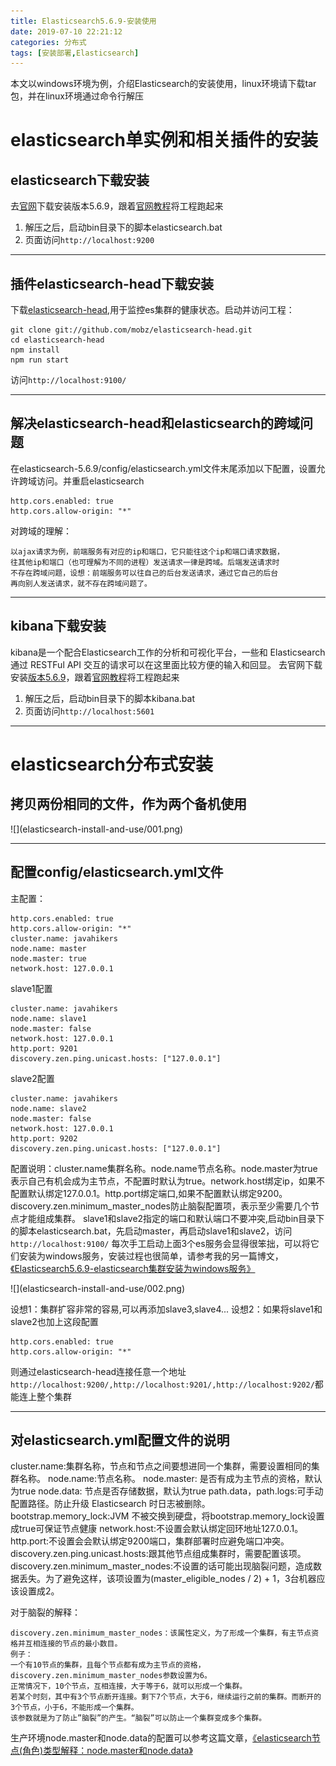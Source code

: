 ```yaml
---
title: Elasticsearch5.6.9-安装使用
date: 2019-07-10 22:21:12
categories: 分布式
tags: [安装部署,Elasticsearch]
---
```


本文以windows环境为例，介绍Elasticsearch的安装使用，linux环境请下载tar包，并在linux环境通过命令行解压
# elasticsearch单实例和相关插件的安装
## elasticsearch下载安装
去[官网](https://www.elastic.co/cn/downloads/past-releases/elasticsearch-5-6-9)下载安装版本5.6.9，跟着[官网教程](https://www.elastic.co/cn/downloads/elasticsearch)将工程跑起来
1. 解压之后，启动bin目录下的脚本elasticsearch.bat
2. 页面访问`http://localhost:9200`

---
## 插件elasticsearch-head下载安装
下载[elasticsearch-head](https://github.com/mobz/elasticsearch-head),用于监控es集群的健康状态。启动并访问工程：

	git clone git://github.com/mobz/elasticsearch-head.git
	cd elasticsearch-head
	npm install
	npm run start

访问`http://localhost:9100/`

---
## 解决elasticsearch-head和elasticsearch的跨域问题
在elasticsearch-5.6.9/config/elasticsearch.yml文件末尾添加以下配置，设置允许跨域访问。并重启elasticsearch

	http.cors.enabled: true
	http.cors.allow-origin: "*"

对跨域的理解：

	以ajax请求为例，前端服务有对应的ip和端口，它只能往这个ip和端口请求数据，
	往其他ip和端口（也可理解为不同的进程）发送请求一律是跨域。后端发送请求时
	不存在跨域问题，设想：前端服务可以往自己的后台发送请求，通过它自己的后台
	再向别人发送请求，就不存在跨域问题了。

---
## kibana下载安装
kibana是一个配合Elasticsearch工作的分析和可视化平台，一些和 Elasticsearch 通过 RESTFul API 交互的请求可以在这里面比较方便的输入和回显。
去官网下载安装[版本5.6.9](https://www.elastic.co/cn/downloads/past-releases/kibana-5-6-9)，跟着[官网教程](https://www.elastic.co/cn/downloads/kibana)将工程跑起来
1. 解压之后，启动bin目录下的脚本kibana.bat
2. 页面访问`http://localhost:5601`

---
# elasticsearch分布式安装
## 拷贝两份相同的文件，作为两个备机使用
<div>
![](elasticsearch-install-and-use/001.png)
</div>

---
## 配置config/elasticsearch.yml文件
主配置：

	http.cors.enabled: true
	http.cors.allow-origin: "*"
	cluster.name: javahikers
	node.name: master
	node.master: true
	network.host: 127.0.0.1


slave1配置

	cluster.name: javahikers
	node.name: slave1
	node.master: false
	network.host: 127.0.0.1
	http.port: 9201
	discovery.zen.ping.unicast.hosts: ["127.0.0.1"]


slave2配置

	cluster.name: javahikers
	node.name: slave2
	node.master: false
	network.host: 127.0.0.1
	http.port: 9202
	discovery.zen.ping.unicast.hosts: ["127.0.0.1"]


配置说明：cluster.name集群名称。node.name节点名称。node.master为true表示自己有机会成为主节点，不配置时默认为true。network.host绑定ip，如果不配置默认绑定127.0.0.1。http.port绑定端口,如果不配置默认绑定9200。discovery.zen.minimum_master_nodes防止脑裂配置项，表示至少需要几个节点才能组成集群。
slave1和slave2指定的端口和默认端口不要冲突,启动bin目录下的脚本elasticsearch.bat，先启动master，再启动slave1和slave2，访问`http://localhost:9100/`
每次手工启动上面3个es服务会显得很笨拙，可以将它们安装为windows服务，安装过程也很简单，请参考我的另一篇博文，[《Elasticsearch5.6.9-elasticsearch集群安装为windows服务》](https://javahikers.github.io/2019/07/14/elasticsearch-cluster-installed-for-windows-services/)

<div>
![](elasticsearch-install-and-use/002.png)
</div>

设想1：集群扩容非常的容易,可以再添加slave3,slave4...
设想2：如果将slave1和slave2也加上这段配置

	http.cors.enabled: true
	http.cors.allow-origin: "*"

则通过elasticsearch-head连接任意一个地址`http://localhost:9200/,http://localhost:9201/,http://localhost:9202/`都能连上整个集群

---
## 对elasticsearch.yml配置文件的说明

cluster.name:集群名称，节点和节点之间要想进同一个集群，需要设置相同的集群名称。
node.name:节点名称。
node.master: 是否有成为主节点的资格，默认为true
node.data: 节点是否存储数据，默认为true
path.data，path.logs:可手动配置路径。防止升级 Elasticsearch 时日志被删除。
bootstrap.memory_lock:JVM 不被交换到硬盘，将bootstrap.memory_lock设置成true可保证节点健康
network.host:不设置会默认绑定回环地址127.0.0.1。
http.port:不设置会会默认绑定9200端口，集群部署时应避免端口冲突。
discovery.zen.ping.unicast.hosts:跟其他节点组成集群时，需要配置该项。
discovery.zen.minimum_master_nodes:不设置的话可能出现脑裂问题，造成数据丢失。为了避免这样，该项设置为(master_eligible_nodes / 2) + 1，3台机器应该设置成2。

对于脑裂的解释：

	discovery.zen.minimum_master_nodes：该属性定义，为了形成一个集群，有主节点资格并互相连接的节点的最小数目。
	例子：
	一个有10节点的集群，且每个节点都有成为主节点的资格，discovery.zen.minimum_master_nodes参数设置为6。
	正常情况下，10个节点，互相连接，大于等于6，就可以形成一个集群。
	若某个时刻，其中有3个节点断开连接。剩下7个节点，大于6，继续运行之前的集群。而断开的3个节点，小于6，不能形成一个集群。
	该参数就是为了防止”脑裂”的产生。“脑裂”可以防止一个集群变成多个集群。

生产环境node.master和node.data的配置可以参考这篇文章，[《elasticsearch节点(角色)类型解释：node.master和node.data》](https://blog.csdn.net/J_bean/article/details/80147277)


